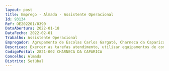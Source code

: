 ```yaml
--- 
layout: post
title: Emprego - Almada - Assistente Operacional
Id: 93134
Ref: OE202201/0390
DataAbertura: 2022-01-18
DataFecho: 2022-02-01
Trabalho: Assistente Operacional
Empregador: Agrupamento de Escolas Carlos Gargaté, Charneca da Caparica, Almada (Escola Básica Carlos Gargaté, Charneca da Caparica, Almada - Sede)
Descricao: Exercer as tarefas atendimento, utilizar equipamentos de comunicação. limpeza, apoio aos serviços (refeitório, bar e biblioteca) e prestar apoio assistência a primeiros socorros.
CodigoPostal: 2821-002 CHARNECA DA CAPARICA
Concelho: Almada
Distrito: Setúbal
--- 
```

